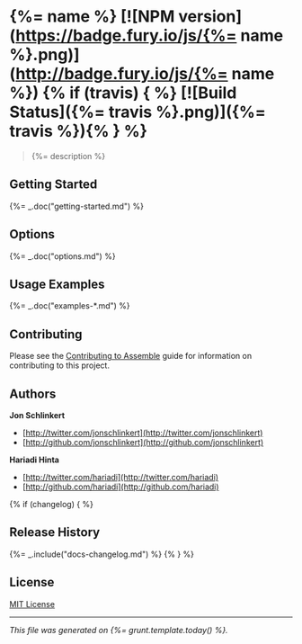 # {%= name %} [![NPM version](https://badge.fury.io/js/{%= name %}.png)](http://badge.fury.io/js/{%= name %}) {% if (travis) { %} [![Build Status]({%= travis %}.png)]({%= travis %}){% } %}

> {%= description %}

## Getting Started

{%= _.doc("getting-started.md") %}

## Options

{%= _.doc("options.md") %}

## Usage Examples

{%= _.doc("examples-*.md") %}

## Contributing

Please see the [Contributing to Assemble](http://assemble.io/contributing) guide for information on contributing to this project.

## Authors

**Jon Schlinkert**

+ [http://twitter.com/jonschlinkert](http://twitter.com/jonschlinkert)
+ [http://github.com/jonschlinkert](http://github.com/jonschlinkert)

**Hariadi Hinta**

+ [http://twitter.com/hariadi](http://twitter.com/hariadi)
+ [http://github.com/hariadi](http://github.com/hariadi)

{% if (changelog) { %}
## Release History
{%= _.include("docs-changelog.md") %} 
{% } %}

## License
[MIT License](LICENSE-MIT)

***

_This file was generated on {%= grunt.template.today() %}._